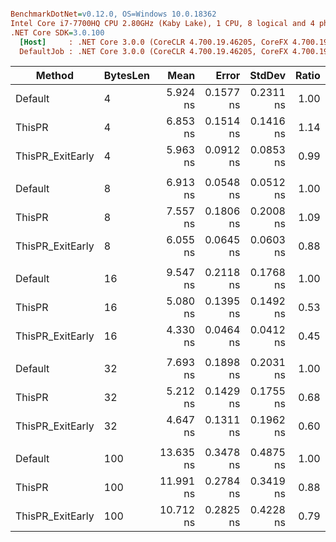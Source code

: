``` ini

BenchmarkDotNet=v0.12.0, OS=Windows 10.0.18362
Intel Core i7-7700HQ CPU 2.80GHz (Kaby Lake), 1 CPU, 8 logical and 4 physical cores
.NET Core SDK=3.0.100
  [Host]     : .NET Core 3.0.0 (CoreCLR 4.700.19.46205, CoreFX 4.700.19.46214), X64 RyuJIT
  DefaultJob : .NET Core 3.0.0 (CoreCLR 4.700.19.46205, CoreFX 4.700.19.46214), X64 RyuJIT


```
|           Method | BytesLen |      Mean |     Error |    StdDev | Ratio | RatioSD |
|----------------- |--------- |----------:|----------:|----------:|------:|--------:|
|          Default |        4 |  5.924 ns | 0.1577 ns | 0.2311 ns |  1.00 |    0.00 |
|           ThisPR |        4 |  6.853 ns | 0.1514 ns | 0.1416 ns |  1.14 |    0.05 |
| ThisPR_ExitEarly |        4 |  5.963 ns | 0.0912 ns | 0.0853 ns |  0.99 |    0.03 |
|                  |          |           |           |           |       |         |
|          Default |        8 |  6.913 ns | 0.0548 ns | 0.0512 ns |  1.00 |    0.00 |
|           ThisPR |        8 |  7.557 ns | 0.1806 ns | 0.2008 ns |  1.09 |    0.03 |
| ThisPR_ExitEarly |        8 |  6.055 ns | 0.0645 ns | 0.0603 ns |  0.88 |    0.01 |
|                  |          |           |           |           |       |         |
|          Default |       16 |  9.547 ns | 0.2118 ns | 0.1768 ns |  1.00 |    0.00 |
|           ThisPR |       16 |  5.080 ns | 0.1395 ns | 0.1492 ns |  0.53 |    0.02 |
| ThisPR_ExitEarly |       16 |  4.330 ns | 0.0464 ns | 0.0412 ns |  0.45 |    0.01 |
|                  |          |           |           |           |       |         |
|          Default |       32 |  7.693 ns | 0.1898 ns | 0.2031 ns |  1.00 |    0.00 |
|           ThisPR |       32 |  5.212 ns | 0.1429 ns | 0.1755 ns |  0.68 |    0.03 |
| ThisPR_ExitEarly |       32 |  4.647 ns | 0.1311 ns | 0.1962 ns |  0.60 |    0.03 |
|                  |          |           |           |           |       |         |
|          Default |      100 | 13.635 ns | 0.3478 ns | 0.4875 ns |  1.00 |    0.00 |
|           ThisPR |      100 | 11.991 ns | 0.2784 ns | 0.3419 ns |  0.88 |    0.04 |
| ThisPR_ExitEarly |      100 | 10.712 ns | 0.2825 ns | 0.4228 ns |  0.79 |    0.04 |
